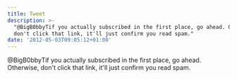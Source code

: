 ```yaml
---
title: Tweet
description: >-
  "@BigB0bbyTif you actually subscribed in the first place, go ahead. Otherwise,
  don't click that link, it'll just confirm you read spam."
date: '2012-05-03T09:05:12+01:00'
---
```

@BigB0bbyTif you actually subscribed in the first place, go ahead. Otherwise, don't click that link, it'll just confirm you read spam.
